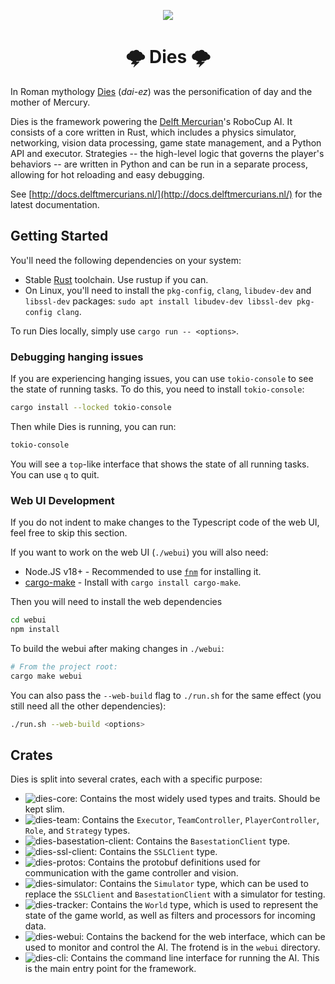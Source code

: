 <p align="center">
<picture>
  <source media="(prefers-color-scheme: dark)" srcset="https://delftmercurians.nl/images/logo_dark.svg">
  <img src="https://delftmercurians.nl/images/logo.svg" style="max-width: 40%;">
</picture>
</p>

<h1 align="center">🌩 Dies 🌩</h1>

In Roman mythology [Dies](<https://en.wikipedia.org/wiki/Dies_(mythology)>) (_dai-ez_) was the personification of day and the mother of Mercury.

Dies is the framework powering the [Delft Mercurian](https://delftmercurians.nl/)'s RoboCup AI. It consists of a core written in Rust, which includes a physics simulator, networking, vision data processing, game state management, and a Python API and executor. Strategies -- the high-level logic that governs the player's behaviors -- are written in Python and can be run in a separate process, allowing for hot reloading and easy debugging.

See [http://docs.delftmercurians.nl/](http://docs.delftmercurians.nl/) for the latest documentation.

## Getting Started

You'll need the following dependencies on your system:

- Stable [Rust](https://www.rust-lang.org/tools/install) toolchain. Use rustup if you can.
- On Linux, you'll need to install the `pkg-config`, `clang`, `libudev-dev` and `libssl-dev` packages: `sudo apt install libudev-dev libssl-dev pkg-config clang`.

To run Dies locally, simply use `cargo run -- <options>`.

### Debugging hanging issues

If you are experiencing hanging issues, you can use `tokio-console` to see the state of running tasks. To do this, you need to install `tokio-console`:

```sh
cargo install --locked tokio-console
```

Then while Dies is running, you can run:

```sh
tokio-console
```

You will see a `top`-like interface that shows the state of all running tasks. You can use `q` to quit.

### Web UI Development

If you do not indent to make changes to the Typescript code of the web UI, feel free to skip this section.

If you want to work on the web UI (`./webui`) you will also need:

- Node.JS v18+ - Recommended to use [`fnm`](https://github.com/Schniz/fnm) for installing it.
- [cargo-make](https://sagiegurari.github.io/cargo-make) - Install with `cargo install cargo-make`.

Then you will need to install the web dependencies

```bash
cd webui
npm install
```

To build the webui after making changes in `./webui`:

```bash
# From the project root:
cargo make webui
```

You can also pass the `--web-build` flag to `./run.sh` for the same effect (you still need all the other dependencies):

```bash
./run.sh --web-build <options>
```

## Crates

Dies is split into several crates, each with a specific purpose:

- ![`dies-core`](./crates/dies-core): Contains the most widely used types and traits. Should be kept slim.
- ![`dies-team`](./crates/dies-team): Contains the `Executor`, `TeamController`, `PlayerController`, `Role`, and `Strategy` types.
- ![`dies-basestation-client`](./crates/dies-basestation-client): Contains the `BasestationClient` type.
- ![`dies-ssl-client`](./crates/dies-ssl-client): Contains the `SSLClient` type.
- ![`dies-protos`](./crates/dies-protos): Contains the protobuf definitions used for communication with the game controller and vision.
- ![`dies-simulator`](./crates/dies-simulator): Contains the `Simulator` type, which can be used to replace the `SSLClient` and `BasestationClient` with a simulator for testing.
- ![`dies-tracker`](./crates/dies-tracker): Contains the `World` type, which is used to represent the state of the game world, as well as filters and processors for incoming data.
- ![`dies-webui`](./crates/dies-webui): Contains the backend for the web interface, which can be used to monitor and control the AI. The frotend is in the `webui` directory.
- ![`dies-cli`](./crates/dies-cli): Contains the command line interface for running the AI. This is the main entry point for the framework.
